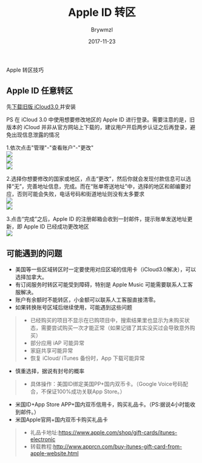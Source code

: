 ﻿---
layout:     post
title:      Apple ID 转区
subtitle:   
date:       2017-11-23
author:     Brywmzl
header-img: img/post-bg-ios10.jpg
catalog: true
tags:
    - Apple
---
Apple 转区技巧

<!--more-->

## Apple ID 任意转区
先[下载旧版 iCloud3.0 ](http://pan.baidu.com/s/1clnmea)并安装  

PS 在 iCloud 3.0 中使用想要修改地区的 Apple ID 进行登录。需要注意的是，旧版本的 iCloud 并非从官方网站上下载的，建议用户开启两步认证之后再登录，避免出现信息泄露的情况   

1.依次点击"管理"-"查看账户"-"更改"  
![](http://mg.soupingguo.com/attchment2/ArticleImg/600/100/150/469/100408924.png)  
![](http://mg.soupingguo.com/attchment2/ArticleImg/600/100/150/469/100408925.png)  
![](http://mg.soupingguo.com/attchment2/ArticleImg/600/100/150/469/100408926.png)  

2.选择你想要修改的国家或地区，点击“更改”，然后你就会发现付款信息可以选择“无”，完善地址信息，完成。而在“账单寄送地址”中，选择的地区和邮编要对应，否则可能会失败，电话号码和街道地址则没有太多要求  
![](http://mg.soupingguo.com/attchment2/ArticleImg/600/100/150/469/100408927.png)  
![](http://mg.soupingguo.com/attchment2/ArticleImg/600/100/150/469/100408928.jpg)  

3.点击“完成”之后，Apple ID 的注册邮箱会收到一封邮件，提示账单发送地址更新，即 Apple ID 已经成功更改地区  
![](http://mg.soupingguo.com/attchment2/ArticleImg/600/100/150/469/100408929.png)  

## 可能遇到的问题
- 美国等一些区域转区时一定要使用对应区域的信用卡（iCloud3.0解决），可以选择加拿大。
- 有订阅服务时转区可能受到障碍，特别是 Apple Music 可能需要联系人工客服解决。
- 账户有余额时不能转区，小金额可以联系人工客服直接清零。
- 如果转换账号区域后继续使用，可能遇到这些问题
>- 已经购买的项目不显示在已购项目中，搜索结果里也显示为未购买状态，需要尝试购买一次才能正常（如果记错了其实没买过会导致意外购买）
>- 部分应用 iAP 可能异常
>- 家庭共享可能异常
>- 恢复 iCloud/ iTunes 备份时，App 下载可能异常  
- 慎重选择，据说有封号的概率  
>- 具体操作：美国ID绑定美国PP+国内双币卡。（Google Voice号码配合，不保证100%成功关联App Store。）  
- 米国ID+App Store APP+国内双币信用卡，购买礼品卡。（PS:据说4小时能收到邮件。）  
- 米国Apple官网+国内双币卡购买礼品卡  
>- 礼品卡地址:https://www.apple.com/shop/gift-cards/itunes-electronic  
>- 转载教程:http://www.apprcn.com/buy-itunes-gift-card-from-apple-website.html  
